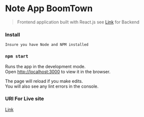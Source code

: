 # Note App BoomTown

> Frontend application built with React.js see <a href="https://github.com/b20160/NoteAPI">Link</a> for Backend 

### Install

```
Insure you have Node and NPM installed
```

### `npm start`

Runs the app in the development mode.<br>
Open [http://localhost:3000](http://localhost:3000) to view it in the browser.

The page will reload if you make edits.<br>
You will also see any lint errors in the console.

### URl For Live site

<a href="https://noteapi-boomtown.herokuapp.com">Link</a>